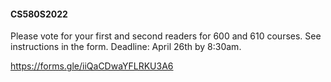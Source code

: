 #### CS580S2022
Please vote for your first and second readers for 600 and 610 courses. See instructions in the form. 
Deadline: April 26th by 8:30am.

https://forms.gle/iiQaCDwaYFLRKU3A6
